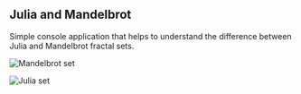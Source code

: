 ## Julia and Mandelbrot ##

Simple console application that helps to understand the difference between Julia and Mandelbrot fractal sets.

![Mandelbrot set](http://if.pw.edu.pl/~ludwik/mandelbrot_set.png)

![Julia set](http://if.pw.edu.pl/~ludwik/julia_set.png)